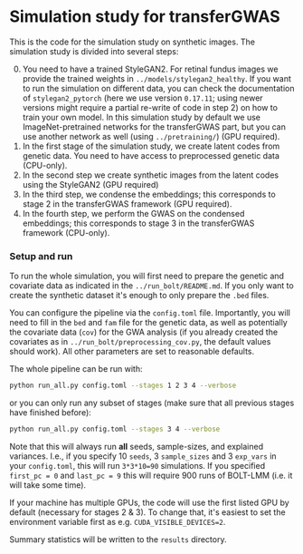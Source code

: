 # Simulation study for transferGWAS

This is the code for the simulation study on synthetic images.
The simulation study is divided into several steps:

0. You need to have a trained StyleGAN2. For retinal fundus images we provide the trained weights in `../models/stylegan2_healthy`. If you want to run the simulation on different data, you can check the documentation of `stylegan2_pytorch` (here we use version `0.17.11`; using newer versions might require a partial re-write of code in step 2) on how to train your own model. In this simulation study by default we use ImageNet-pretrained networks for the transferGWAS part, but you can use another network as well (using `../pretraining/`) (GPU required).
1. In the first stage of the simulation study, we create latent codes from genetic data. You need to have access to preprocessed genetic data (CPU-only).
2. In the second step we create synthetic images from the latent codes using the StyleGAN2 (GPU required)
3. In the third step, we condense the embeddings; this corresponds to stage 2 in the transferGWAS framework (GPU required).
4. In the fourth step, we perform the GWAS on the condensed embeddings; this corresponds to stage 3 in the transferGWAS framework (CPU-only).


### Setup and run

To run the whole simulation, you will first need to prepare the genetic and covariate data as indicated in the `../run_bolt/README.md`. If you only want to create the synthetic dataset it's enough to only prepare the `.bed` files.

You can configure the pipeline via the `config.toml` file. Importantly, you will need to fill in the `bed` and `fam` file for the genetic data, as well as potentially the covariate data (`cov`) for the GWA analysis (if you already created the covariates as in `../run_bolt/preprocessing_cov.py`, the default values should work). All other parameters are set to reasonable defaults.

The whole pipeline can be run with:
```bash
python run_all.py config.toml --stages 1 2 3 4 --verbose
```
or you can only run any subset of stages (make sure that all previous stages have finished before):
```bash
python run_all.py config.toml --stages 3 4 --verbose
```

Note that this will always run **all** seeds, sample-sizes, and explained variances. I.e., if you specify 10 `seeds`, 3 `sample_sizes` and 3 `exp_vars` in your `config.toml`, this will run `3*3*10=90` simulations. If you specified `first_pc = 0` and `last_pc = 9` this will require 900 runs of BOLT-LMM (i.e. it will take some time).

If your machine has multiple GPUs, the code will use the first listed GPU by default (necessary for stages 2 & 3). To change that, it's easiest to set the environment variable first as e.g. `CUDA_VISIBLE_DEVICES=2`.

Summary statistics will be written to the `results` directory. 
